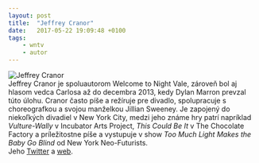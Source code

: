 ```yaml
---
layout: post
title:  "Jeffrey Cranor"
date:   2017-05-22 19:09:48 +0100
tags: 
    - wntv
    - autor
---
```




![Jeffrey Cranor](/learn-jekyll/images/jeff.png)
<br>
Jeffrey Cranor je spoluautorom Welcome to Night Vale, zároveň  bol aj hlasom vedca Carlosa až do decembra 2013, kedy Dylan Marron prevzal túto úlohu. Cranor často píše a režíruje pre divadlo, spolupracuje s choreografkou a svojou manželkou Jillian Sweeney. Je zapojený do niekoľkých divadiel v New York City, medzi jeho známe hry patrí napríklad _Vulture-Wally_ v Incubator Arts Project, _This Could Be It_ v The Chocolate Factory a príležitostne píše a vystupuje v show _Too Much Light Makes the Baby Go Blind_ od New York Neo-Futurists.
<br>
Jeho [Twitter](https://twitter.com/happierman) a [web](http://happierman.net/).